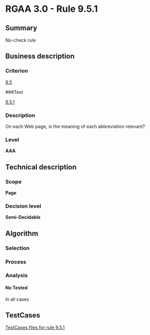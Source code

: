 # RGAA 3.0 -  Rule 9.5.1

## Summary

No-check rule

## Business description

### Criterion

[9.5](http://asqatasun.github.io/RGAA--3.0--EN/RGAA3.0_Criteria_English_version_v1.html#crit-9-5)

###Test

[9.5.1](http://asqatasun.github.io/RGAA--3.0--EN/RGAA3.0_Criteria_English_version_v1.html#test-9-5-1)

### Description
On each Web page, is the meaning of each abbreviation
    relevant? 


### Level

**AAA**

## Technical description

### Scope

**Page**

### Decision level

**Semi-Decidable**

## Algorithm

### Selection

### Process

### Analysis

#### No Tested 

In all cases



##  TestCases 

[TestCases files for rule 9.5.1](https://github.com/Asqatasun/Asqatasun/tree/master/rules/rules-rgaa3.0/src/test/resources/testcases/rgaa30/Rgaa30Rule090501/) 


